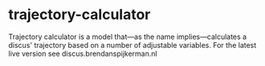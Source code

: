 # trajectory-calculator
Trajectory calculator is a model that—as the name implies—calculates a discus' trajectory based on a number of adjustable variables. For the latest live version see discus.brendanspijkerman.nl